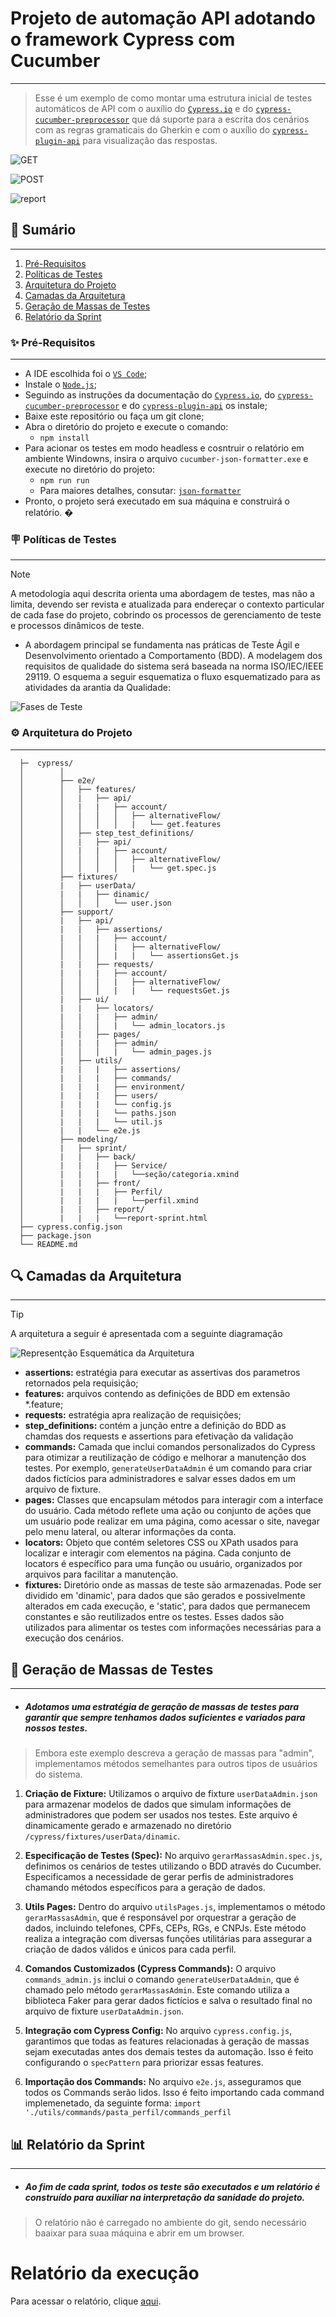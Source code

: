 # Projeto de automação API adotando o framework Cypress com Cucumber
---

> Esse é um exemplo de como montar uma estrutura inicial de testes automáticos de API com o auxílio do [`Cypress.io`](https://github.com/cypress-io/cypress) e do [`cypress-cucumber-preprocessor`](https://github.com/badeball/cypress-cucumber-preprocessor) que dá suporte para a escrita dos cenários com as regras gramaticais do Gherkin e 
com o auxílio do [`cypress-plugin-api`](https://github.com/filiphric/cypress-plugin-api) para visualização das respostas.

![GET](https://user-images.githubusercontent.com/19351435/201253753-74a78656-919a-469f-a516-334afe77756f.gif)

![POST](https://user-images.githubusercontent.com/19351435/202854318-6f4a4e74-6761-47b4-959b-c2f2a7ad16ba.gif)

![report](https://user-images.githubusercontent.com/19351435/214204999-823fb210-1bb7-4165-8b29-bd337c571b5a.gif)

## 📖 Sumário
---

1. [Pré-Requisitos](#pre-requisitos)
2. [Políticas de Testes](#politica-de-testes)
3. [Arquitetura do Projeto](#arquitetura-do-projeto)
4. [Camadas da Arquitetura](#camadas-da-arquitetura)
5. [Geração de Massas de Testes](#geracao-de-massas-de-testes)
6. [Relatório da Sprint](#relatorio-sprint)

### ✨ Pré-Requisitos
---

<a id="pre-requisitos"></a>

- A IDE escolhida foi o [`VS Code`](https://code.visualstudio.com/download);
- Instale o [`Node.js`](https://nodejs.org/en/download/);
- Seguindo as instruções da documentação do [`Cypress.io`](https://github.com/cypress-io/cypress), do [`cypress-cucumber-preprocessor`](https://github.com/badeball/cypress-cucumber-preprocessor) e do [`cypress-plugin-api`](https://github.com/filiphric/cypress-plugin-api) os instale;
- Baixe este repositório ou faça um git clone;
- Abra o diretório do projeto e execute o comando:
    - `npm install`
- Para acionar os testes em modo headless e cosntruir o relatório em ambiente Windowns, insira o arquivo `cucumber-json-formatter.exe` e execute no diretório do projeto:
    - `npm run run`
    - Para maiores detalhes, consutar: [`json-formatter`](https://github.com/cucumber/json-formatter) 
- Pronto, o projeto será executado em sua máquina e construirá o relatório. �

### 🪧 Políticas de Testes
---

<a id="politica-de-testes"></a>

> [!NOTE]
> A metodologia aqui descrita orienta uma abordagem de testes, mas não a limita, devendo ser revista e atualizada para endereçar o contexto particular de cada fase do projeto, cobrindo os processos de gerenciamento de teste e processos dinâmicos de teste.


- A abordagem principal se fundamenta nas práticas de Teste Ágil e Desenvolvimento orientado a Comportamento (BDD). A modelagem dos requisitos de qualidade do sistema será baseada na norma ISO/IEC/IEEE 29119. O esquema a seguir esquematiza o fluxo esquematizado para as atividades da arantia da Qualidade: 

![Fases de Teste](<processo de QA.jpg>)


### ⚙️ Arquitetura do Projeto
---

<a id="arquitetura-do-projeto"></a>

```
  ├─  cypress/
  │        │
  │        ├── e2e/
  │        │   ├── features/
  │        │   |   ├── api/
  │        │   |   |   ├── account/
  │        │   │   │   │   ├── alternativeFlow/
  │        │   │   │   │   |   └── get.features
  │        │   ├── step_test_definitions/
  │        │   |   ├── api/
  │        │   |   |   ├── account/
  │        │   │   │   │   ├── alternativeFlow/
  │        │   │   │   │   |   └── get.spec.js
  │        ├── fixtures/
  │        |   ├── userData/
  │        |   |   ├── dinamic/
  │        │   │   │   └── user.json
  │        ├── support/
  │        |   ├── api/
  │        |   |   ├── assertions/
  │        |   |   |   ├── account/
  │        │   │   │   |   ├── alternativeFlow/
  │        │   │   │   |   |   └── assertionsGet.js
  │        |   |   ├── requests/
  │        |   |   |   ├── account/
  │        │   │   │   |   ├── alternativeFlow/
  │        │   │   │   |   |   └── requestsGet.js
  │        |   ├── ui/
  │        |   |   ├── locators/
  │        |   |   |   ├── admin/
  │        │   │   │   |   └── admin_locators.js
  │        |   |   ├── pages/
  │        |   |   |   ├── admin/
  │        │   │   │   |   └── admin_pages.js
  │        |   ├── utils/
  │        |   |   |   ├── assertions/
  │        |   |   |   ├── commands/
  │        |   |   |   ├── environment/
  │        |   |   |   ├── users/
  │        |   |   |   └── config.js
  │        |   |   |   └── paths.json
  │        |   |   |   └── util.js
  │        |   |   └── e2e.js
  │        ├── modeling/
  │        |   ├── sprint/
  │        |   |   ├── back/
  │        |   |   |   ├── Service/
  │        |   |   |   |   └──seção/categoria.xmind
  │        |   |   ├── front/
  │        |   |   |   ├── Perfil/
  │        |   |   |   |   └──perfil.xmind
  │        |   |   ├── report/
  │        |   |   |   └──report-sprint.html
  ├── cypress.config.json
  ├── package.json
  └── README.md
```

## 🔍 Camadas da Arquitetura
---

<a id="camadas-da-arquitetura"></a>
> [!TIP]
> A arquitetura a seguir é apresentada com a seguinte diagramação

![Representção Esquemática da Arquitetura](image.png)

 - **assertions:** estratégia para executar as assertivas dos parametros retornados pela requisição;
 - **features:** arquivos contendo as definições de BDD em extensão *.feature;
 - **requests:** estratégia apra realização de requisições;
 - **step_definitions:** contém a junção entre a definição do BDD as chamdas dos requests e assertions para efetivação da validação
 - **commands:** Camada que inclui comandos personalizados do Cypress para otimizar a reutilização de código e melhorar a manutenção dos testes. Por exemplo, `generateUserDataAdmin` é um comando para criar dados fictícios para administradores e salvar esses dados em um arquivo de fixture.
 - **pages:** Classes que encapsulam métodos para interagir com a interface do usuário. Cada método reflete uma ação ou conjunto de ações que um usuário pode realizar em uma página, como acessar o site, navegar pelo menu lateral, ou alterar informações da conta.
 - **locators:** Objeto que contém seletores CSS ou XPath usados para localizar e interagir com elementos na página. Cada conjunto de locators é específico para uma função ou usuário, organizados por arquivos para facilitar a manutenção.
 - **fixtures:** Diretório onde as massas de teste são armazenadas. Pode ser dividido em 'dinamic', para dados que são gerados e possivelmente alterados em cada execução, e 'static', para dados que permanecem constantes e são reutilizados entre os testes. Esses dados são utilizados para alimentar os testes com informações necessárias para a execução dos cenários.

## 📝 Geração de Massas de Testes
---

<a id="geracao-de-massas-de-testes"></a>

- ##### Adotamos uma estratégia de geração de massas de testes para garantir que sempre tenhamos dados suficientes e variados para nossos testes.
> Embora este exemplo descreva a geração de massas para "admin", implementamos métodos semelhantes para outros tipos de usuários do sistema.

1. **Criação de Fixture:**
   Utilizamos o arquivo de fixture `userDataAdmin.json` para armazenar modelos de dados que simulam informações de administradores que podem ser usados nos testes. Este arquivo é dinamicamente gerado e armazenado no diretório `/cypress/fixtures/userData/dinamic`.

2. **Especificação de Testes (Spec):**
   No arquivo `gerarMassasAdmin.spec.js`, definimos os cenários de testes utilizando o BDD através do Cucumber. Especificamos a necessidade de gerar perfis de administradores chamando métodos específicos para a geração de dados.

3. **Utils Pages:**
   Dentro do arquivo `utilsPages.js`, implementamos o método `gerarMassasAdmin`, que é responsável por orquestrar a geração de dados, incluindo telefones, CPFs, CEPs, RGs, e CNPJs. Este método realiza a integração com diversas funções utilitárias para assegurar a criação de dados válidos e únicos para cada perfil.

4. **Comandos Customizados (Cypress Commands):**
   O arquivo `commands_admin.js` inclui o comando `generateUserDataAdmin`, que é chamado pelo método `gerarMassasAdmin`. Este comando utiliza a biblioteca Faker para gerar dados fictícios e salva o resultado final no arquivo de fixture `userDataAdmin.json`.

5. **Integração com Cypress Config:**
   No arquivo `cypress.config.js`, garantimos que todas as features relacionadas à geração de massas sejam executadas antes dos demais testes da automação. Isso é feito configurando o `specPattern` para priorizar essas features.

6. **Importação dos Commands:**
   No arquivo `e2e.js`, asseguramos que todos os Commands serão lidos. Isso é feito importando cada command implemenetado, da seguinte forma: `import './utils/commands/pasta_perfil/commands_perfil`


## 📊 Relatório da Sprint
---

<a id="relatorio-sprint"></a>

- ##### Ao fim de cada sprint, todos os teste são executados e um relatório é construído para auxiliar na interpretação da sanidade do projeto.
> O relatório não é carregado no ambiente do git, sendo necessário baaixar para suaa máquina e abrir em um browser.

# Relatório da execução

Para acessar o relatório, clique [aqui](report/index.html).